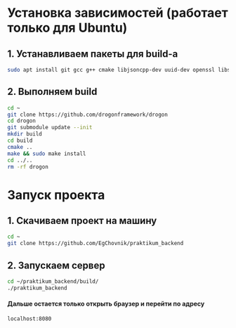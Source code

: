 # Установка зависимостей (работает только для Ubuntu)
## 1. Устанавливаем пакеты для build-a
```bash
sudo apt install git gcc g++ cmake libjsoncpp-dev uuid-dev openssl libssl-dev zlib1g-dev
```

## 2. Выполняем build
```bash
cd ~
git clone https://github.com/drogonframework/drogon
cd drogon
git submodule update --init
mkdir build
cd build
cmake ..
make && sudo make install
cd ../..
rm -rf drogon
```

# Запуск проекта
## 1. Скачиваем проект на машину
```bash
cd ~
git clone https://github.com/EgChovnik/praktikum_backend
```

## 2. Запускаем сервер
```bash
cd ~/praktikum_backend/build/
./praktikum_backend
```

#### Дальше остается только открыть браузер и перейти по адресу
```url
localhost:8080
```
